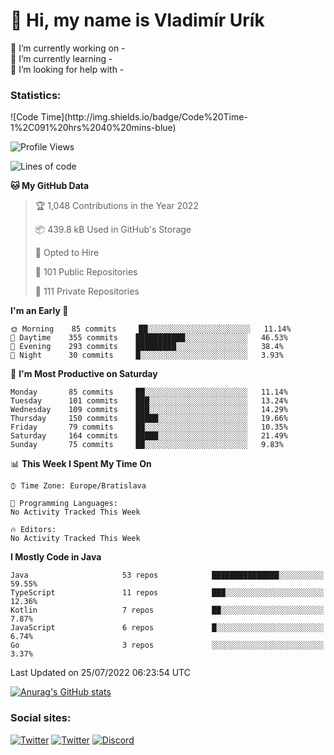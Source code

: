 <h1> 👋 Hi, my name is Vladimír Urík</h1>
<p>
 🔭 I’m currently working on -<br>
 🌱 I’m currently learning -<br>
 🤔 I’m looking for help with -<br>
</p>
<h3>Statistics:</h3>
<!--START_SECTION:waka-->
![Code Time](http://img.shields.io/badge/Code%20Time-1%2C091%20hrs%2040%20mins-blue)

![Profile Views](http://img.shields.io/badge/Profile%20Views-28-blue)

![Lines of code](https://img.shields.io/badge/From%20Hello%20World%20I%27ve%20Written-1%20Million%20lines%20of%20code-blue)

**🐱 My GitHub Data** 

> 🏆 1,048 Contributions in the Year 2022
 > 
> 📦 439.8 kB Used in GitHub's Storage 
 > 
> 💼 Opted to Hire
 > 
> 📜 101 Public Repositories 
 > 
> 🔑 111 Private Repositories  
 > 
**I'm an Early 🐤** 

```text
🌞 Morning    85 commits     ██░░░░░░░░░░░░░░░░░░░░░░░   11.14% 
🌆 Daytime    355 commits    ███████████░░░░░░░░░░░░░░   46.53% 
🌃 Evening    293 commits    █████████░░░░░░░░░░░░░░░░   38.4% 
🌙 Night      30 commits     █░░░░░░░░░░░░░░░░░░░░░░░░   3.93%

```
📅 **I'm Most Productive on Saturday** 

```text
Monday       85 commits     ██░░░░░░░░░░░░░░░░░░░░░░░   11.14% 
Tuesday      101 commits    ███░░░░░░░░░░░░░░░░░░░░░░   13.24% 
Wednesday    109 commits    ███░░░░░░░░░░░░░░░░░░░░░░   14.29% 
Thursday     150 commits    █████░░░░░░░░░░░░░░░░░░░░   19.66% 
Friday       79 commits     ██░░░░░░░░░░░░░░░░░░░░░░░   10.35% 
Saturday     164 commits    █████░░░░░░░░░░░░░░░░░░░░   21.49% 
Sunday       75 commits     ██░░░░░░░░░░░░░░░░░░░░░░░   9.83%

```


📊 **This Week I Spent My Time On** 

```text
⌚︎ Time Zone: Europe/Bratislava

💬 Programming Languages: 
No Activity Tracked This Week

🔥 Editors: 
No Activity Tracked This Week

```

**I Mostly Code in Java** 

```text
Java                     53 repos            ███████████████░░░░░░░░░░   59.55% 
TypeScript               11 repos            ███░░░░░░░░░░░░░░░░░░░░░░   12.36% 
Kotlin                   7 repos             ██░░░░░░░░░░░░░░░░░░░░░░░   7.87% 
JavaScript               6 repos             █░░░░░░░░░░░░░░░░░░░░░░░░   6.74% 
Go                       3 repos             ░░░░░░░░░░░░░░░░░░░░░░░░░   3.37%

```



 Last Updated on 25/07/2022 06:23:54 UTC
<!--END_SECTION:waka-->

[![Anurag's GitHub stats](https://github-readme-stats.vercel.app/api?username=vladimir-urik)](https://github.com/anuraghazra/github-readme-stats)

<h3>Social sites:</h3>
<p><a href="https://twitter.com/GGGEDR" target="_blank"><img alt="Twitter" src="https://img.shields.io/badge/twitter-%231DA1F2.svg?&style=for-the-badge&logo=twitter&logoColor=white" /></a> <a href="https://www.reddit.com/user/GGGEDR" target="_blank"><img alt="Twitter" src="https://img.shields.io/badge/reddit-%23FE6262.svg?&style=for-the-badge&logo=reddit&logoColor=white" /></a> <a href="https://discord.com/users/535708984959827978" target="_blank"><img alt="Discord" src="https://img.shields.io/badge/discord-%235865f2.svg?&style=for-the-badge&logo=discord&logoColor=white" />
</p>
